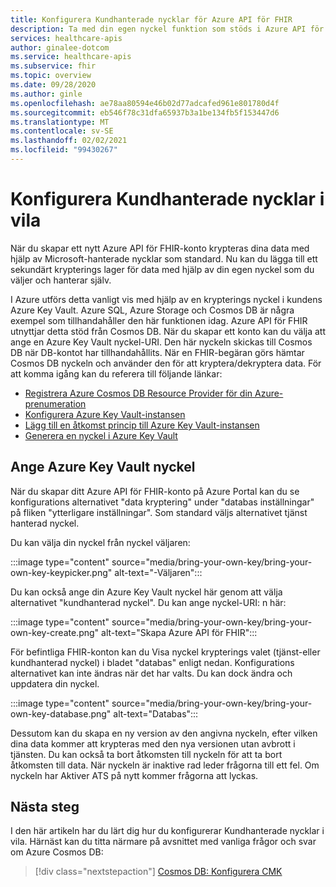 ```yaml
---
title: Konfigurera Kundhanterade nycklar för Azure API för FHIR
description: Ta med din egen nyckel funktion som stöds i Azure API för FHIR via Cosmos DB
services: healthcare-apis
author: ginalee-dotcom
ms.service: healthcare-apis
ms.subservice: fhir
ms.topic: overview
ms.date: 09/28/2020
ms.author: ginle
ms.openlocfilehash: ae78aa80594e46b02d77adcafed961e801780d4f
ms.sourcegitcommit: eb546f78c31dfa65937b3a1be134fb5f153447d6
ms.translationtype: MT
ms.contentlocale: sv-SE
ms.lasthandoff: 02/02/2021
ms.locfileid: "99430267"
---
```

# <a name="configure-customer-managed-keys-at-rest"></a>Konfigurera Kundhanterade nycklar i vila

När du skapar ett nytt Azure API för FHIR-konto krypteras dina data med hjälp av Microsoft-hanterade nycklar som standard. Nu kan du lägga till ett sekundärt krypterings lager för data med hjälp av din egen nyckel som du väljer och hanterar själv.

I Azure utförs detta vanligt vis med hjälp av en krypterings nyckel i kundens Azure Key Vault. Azure SQL, Azure Storage och Cosmos DB är några exempel som tillhandahåller den här funktionen idag. Azure API för FHIR utnyttjar detta stöd från Cosmos DB. När du skapar ett konto kan du välja att ange en Azure Key Vault nyckel-URI. Den här nyckeln skickas till Cosmos DB när DB-kontot har tillhandahållits. När en FHIR-begäran görs hämtar Cosmos DB nyckeln och använder den för att kryptera/dekryptera data. För att komma igång kan du referera till följande länkar:

- [Registrera Azure Cosmos DB Resource Provider för din Azure-prenumeration](../cosmos-db/how-to-setup-cmk.md#register-resource-provider) 
- [Konfigurera Azure Key Vault-instansen](../cosmos-db/how-to-setup-cmk.md#configure-your-azure-key-vault-instance)
- [Lägg till en åtkomst princip till Azure Key Vault-instansen](../cosmos-db/how-to-setup-cmk.md#add-an-access-policy-to-your-azure-key-vault-instance)
- [Generera en nyckel i Azure Key Vault](../cosmos-db/how-to-setup-cmk.md#generate-a-key-in-azure-key-vault)

## <a name="specify-the-azure-key-vault-key"></a>Ange Azure Key Vault nyckel

När du skapar ditt Azure API för FHIR-konto på Azure Portal kan du se konfigurations alternativet "data kryptering" under "databas inställningar" på fliken "ytterligare inställningar". Som standard väljs alternativet tjänst hanterad nyckel. 

Du kan välja din nyckel från nyckel väljaren:

:::image type="content" source="media/bring-your-own-key/bring-your-own-key-keypicker.png" alt-text="-Väljaren":::

Du kan också ange din Azure Key Vault nyckel här genom att välja alternativet "kundhanterad nyckel". Du kan ange nyckel-URI: n här:

:::image type="content" source="media/bring-your-own-key/bring-your-own-key-create.png" alt-text="Skapa Azure API för FHIR":::

För befintliga FHIR-konton kan du Visa nyckel krypterings valet (tjänst-eller kundhanterad nyckel) i bladet "databas" enligt nedan. Konfigurations alternativet kan inte ändras när det har valts. Du kan dock ändra och uppdatera din nyckel.

:::image type="content" source="media/bring-your-own-key/bring-your-own-key-database.png" alt-text="Databas":::

Dessutom kan du skapa en ny version av den angivna nyckeln, efter vilken dina data kommer att krypteras med den nya versionen utan avbrott i tjänsten. Du kan också ta bort åtkomsten till nyckeln för att ta bort åtkomsten till data. När nyckeln är inaktive rad leder frågorna till ett fel. Om nyckeln har Aktiver ATS på nytt kommer frågorna att lyckas.

## <a name="next-steps"></a>Nästa steg

I den här artikeln har du lärt dig hur du konfigurerar Kundhanterade nycklar i vila. Härnäst kan du titta närmare på avsnittet med vanliga frågor och svar om Azure Cosmos DB: 
 
>[!div class="nextstepaction"]
>[Cosmos DB: Konfigurera CMK](https://docs.microsoft.com/azure/cosmos-db/how-to-setup-cmk#frequently-asked-questions)

